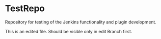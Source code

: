 # TestRepo
Repository for testing of the Jenkins functionality and plugin development.

This is an edited file. Should be visible only in edit Branch first.
